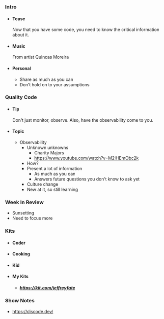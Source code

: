 ### Intro
- #### Tease
    Now that you have some code, you need to know the critical information about it.
- #### Music
    From artist Quincas Moreira
- #### Personal
    - Share as much as you can
    - Don't hold on to your assumptions
### Quality Code
- #### Tip
    Don't just monitor, observe. Also, have the observability come to you.
- #### Topic
  - Observability
    - Unknown unknowns
        - Charity Majors
        - https://www.youtube.com/watch?v=M2IHEmObc2k
    - How?
    - Present a lot of information
        - As much as you can
        - Answers future questions you don't know to ask yet
    - Culture change
    - New at it, so still learning
### Week In Review
- Sunsetting
- Need to focus more
### Kits
- #### Coder
- #### Cooking
- #### Kid
- #### My Kits
  - ##### https://kit.com/jeffreyfate
### Show Notes
- https://discode.dev/